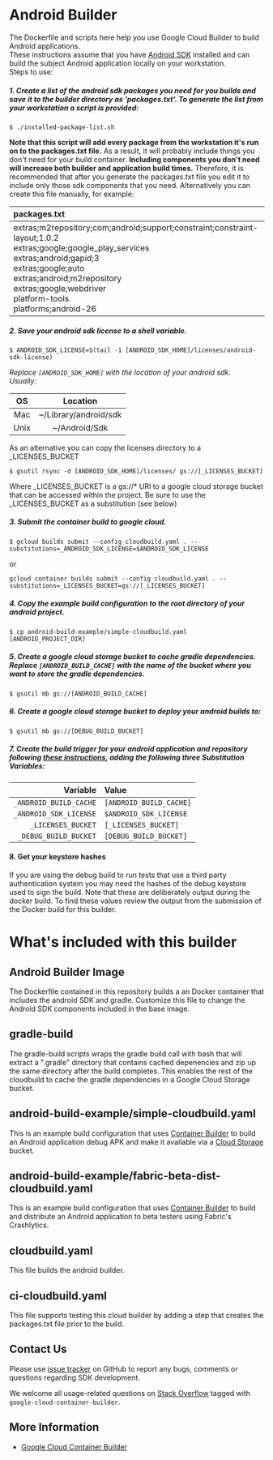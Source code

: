 # Android Builder
The Dockerfile and scripts here help you use Google Cloud Builder to build Android applications.  
These instructions assume that you have [Android SDK](https://developer.android.com/studio/index.html) installed and can build the subject Android application locally on your workstation.  
Steps to use:

##### 1. Create a list of the android sdk packages you need for you builds and save it to the builder directory as 'packages.txt'.  To generate the list from your workstation a script is provided: 

  ```
  $ ./installed-package-list.sh
  ```
**Note that this script will add every package from the workstation it's run on to the packages.txt file.** As a result, it will probably include things you don't need for your build container.  **Including components you don't need will increase both builder and application build times.**  Therefore, it is recommended that after you generate the packages.txt file you edit it to include only those sdk components that you need. Alternatively you can create this file manually, for example: 

  packages.txt |  
  :-----------|
  extras;m2repository;com;android;support;constraint;constraint-layout;1.0.2   <br/> extras;google;google_play_services <br/> extras;android;gapid;3 <br/>extras;google;auto <br/> extras;android;m2repository <br/>extras;google;webdriver <br/> platform-tools <br/> platforms;android-26 <br/>|


##### 2. Save your android sdk license to a shell variable. 
  ```
  $ ANDROID_SDK_LICENSE=$(tail -1 [ANDROID_SDK_HOME]/licenses/android-sdk-license)
  ```
 
  *Replace `[ANDROID_SDK_HOME]` with the location of your android sdk.*  
 *Usually:* 
  
  OS | Location 
  :---:|:---------:| 
  Mac | ~/Library/android/sdk |
  Unix | ~/Android/Sdk |

  As an alternative you can copy the licenses directory to a _LICENSES_BUCKET
  ```
  $ gsutil rsync -d [ANDROID_SDK_HOME]/licenses/ gs://[_LICENSES_BUCKET]
  ```
  Where _LICENSES_BUCKET is a gs://* URI to a google cloud storage bucket that can be accessed within the project.
  Be sure to use the _LICENSES_BUCKET as a substitution (see below)

##### 3. Submit the container build to google cloud. 

  ```
  $ gcloud builds submit --config cloudbuild.yaml . --substitutions=_ANDROID_SDK_LICENSE=$ANDROID_SDK_LICENSE
  ```

  or 
  ```
  gcloud container builds submit --config cloudbuild.yaml . --substitutions=_LICENSES_BUCKET=gs://[_LICENSES_BUCKET]
  ```

##### 4. Copy the example build configuration to the root directory of your android project. 
  
  ```
  $ cp android-build-example/simple-cloudbuild.yaml [ANDROID_PROJECT_DIR]

  ```
##### 5. Create a google cloud storage bucket to cache gradle dependencies. Replace `[ANDROID_BUILD_CACHE]` with the name of the bucket where you want to store the gradle dependencies.

  ```
  $ gsutil mb gs://[ANDROID_BUILD_CACHE]
  ```
##### 6. Create a google cloud storage bucket to deploy your android builds to: 
 
  ```
  $ gsutil mb gs://[DEBUG_BUILD_BUCKET]
  ```

##### 7. Create the build trigger for your android application and repository following [these instructions](https://cloud.google.com/container-builder/docs/running-builds/automate-builds), *adding the following three Substitution Variables*: 

Variable | Value 
---------------------:|:----------|
`_ANDROID_BUILD_CACHE`  | `[ANDROID_BUILD_CACHE]`
`_ANDROID_SDK_LICENSE`  | `$ANDROID_SDK_LICENSE`
`_LICENSES_BUCKET`      | `[_LICENSES_BUCKET]`
`_DEBUG_BUILD_BUCKET`        | `[DEBUG_BUILD_BUCKET]`
   

#### 8. Get your keystore hashes
If you are using the debug build to run tests that use a third party authentication system you may need the hashes of the debug keystore used to sign the build.  Note that these are deliberately output during the docker build.  To find these values review the output from the submission of the Docker build for this builder. 

# What's included with this builder
## Android Builder Image 
The Dockerfile contained in this repository builds a an Docker container that includes the android SDK and gradle.  Customize this file to change the Android SDK components included in the base image.  

## gradle-build
The gradle-build scripts wraps the gradle build call with bash that will extract a ".gradle" directory that contains cached depenencies and zip up the same directory after the build completes.  This enables the rest of the cloudbuild to cache the gradle dependencies in a Google Cloud Storage bucket. 

## android-build-example/simple-cloudbuild.yaml
This is an example build configuration that uses [Container Builder](https://cloud.google.com/container-builder/) to build an Android application debug APK and make it available via a [Cloud Storage](https://cloud.google.com/storage/docs/) bucket.

## android-build-example/fabric-beta-dist-cloudbuild.yaml
This is an example build configuration that uses [Container Builder](https://cloud.google.com/container-builder/) to build and distribute an Android application to beta testers using Fabric's Crashlytics. 

## cloudbuild.yaml 
This file builds the android builder.

## ci-cloudbuild.yaml
This file supports testing this cloud builder by adding a step that creates the packages.txt file prior to the build.

## Contact Us

Please use [issue tracker](https://github.com/GoogleCloudPlatform/android-cloud-build/issues)
on GitHub to report any bugs, comments or questions regarding SDK development.

We welcome all usage-related questions on [Stack Overflow](http://stackoverflow.com/questions/tagged/google-android-cloud-build)
tagged with `google-cloud-container-builder`.

## More Information

* [Google Cloud Container Builder](https://cloud.google.com/container-builder/docs/)

